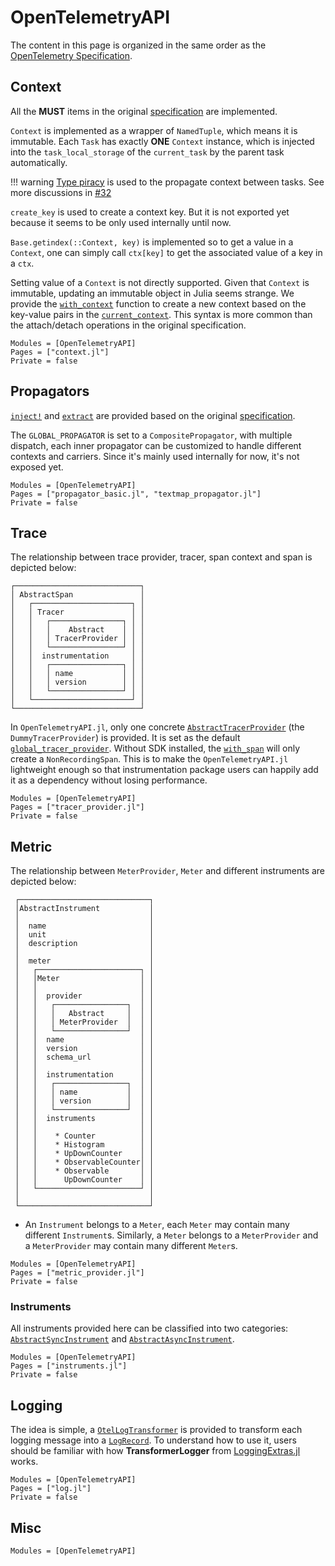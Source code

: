 # OpenTelemetryAPI

The content in this page is organized in the same order as the [OpenTelemetry
Specification](https://github.com/open-telemetry/opentelemetry-specification).

## Context

All the **MUST** items in the original [specification](https://github.com/open-telemetry/opentelemetry-specification/blob/main/specification/context/context.md) are implemented.

`Context` is implemented as a wrapper of `NamedTuple`, which means it is immutable. Each `Task` has exactly **ONE**
`Context` instance, which is injected into the `task_local_storage` of the `current_task` by the parent task automatically.

!!! warning
    [Type piracy](https://docs.julialang.org/en/v1/manual/style-guide/#Avoid-type-piracy) is used to the propagate context between tasks. See more discussions in [#32](https://github.com/oolong-dev/OpenTelemetry.jl/issues/32)

`create_key` is used to create a context key. But it is not exported yet because it seems to be only used internally until now.

`Base.getindex(::Context, key)` is implemented so to get a value in a `Context`, one can simply call `ctx[key]` to get
the associated value of a key in a `ctx`.

Setting value of a `Context` is not directly supported. Given that `Context` is immutable, updating an immutable object
in Julia seems strange. We provide the [`with_context`](@ref) function to create a new context based on the key-value
pairs in the [`current_context`](@ref). This syntax is more common than the attach/detach operations in the original
specification.

```@autodocs
Modules = [OpenTelemetryAPI]
Pages = ["context.jl"]
Private = false
```

## Propagators

[`inject!`](@ref) and [`extract`](@ref) are provided based on the original [specification](https://github.com/open-telemetry/opentelemetry-specification/blob/main/specification/context/api-propagators.md).

The `GLOBAL_PROPAGATOR` is set to a `CompositePropagator`, with multiple dispatch, each inner propagator can be
customized to handle different contexts and carriers. Since it's mainly used internally for now, it's not exposed yet.

```@autodocs
Modules = [OpenTelemetryAPI]
Pages = ["propagator_basic.jl", "textmap_propagator.jl"]
Private = false
```

## Trace

The relationship between trace provider, tracer, span context and span is depicted below:

```
┌────────────────────────────┐
│ AbstractSpan               │
│   ┌──────────────────────┐ │
│   │ Tracer               │ │
│   │   ┌────────────────┐ │ │
│   │   │    Abstract    │ │ │
│   │   │ TracerProvider │ │ │
│   │   └────────────────┘ │ │
│   │  instrumentation     │ │
│   │   ┌────────────────┐ │ │
│   │   │ name           │ │ │
│   │   │ version        │ │ │
│   │   └────────────────┘ │ │
│   └──────────────────────┘ │
└────────────────────────────┘
```

In `OpenTelemetryAPI.jl`, only one concrete [`AbstractTracerProvider`](@ref)
(the `DummyTracerProvider`) is provided. It is set as the  default
[`global_tracer_provider`](@ref). Without SDK installed, the [`with_span`](@ref)
will only create a `NonRecordingSpan`. This is to make the `OpenTelemetryAPI.jl`
lightweight enough so that instrumentation package users can happily add it as a
dependency without losing performance.

```@autodocs
Modules = [OpenTelemetryAPI]
Pages = ["tracer_provider.jl"]
Private = false
```

## Metric

The relationship between `MeterProvider`, `Meter` and different instruments are depicted below:

```
 ┌─────────────────────────────┐
 │AbstractInstrument           │
 │                             │
 │  name                       │
 │  unit                       │
 │  description                │
 │                             │
 │  meter                      │
 │   ┌───────────────────────┐ │
 │   │Meter                  │ │
 │   │                       │ │
 │   │  provider             │ │
 │   │   ┌────────────────┐  │ │
 │   │   │   Abstract     │  │ │
 │   │   │ MeterProvider  │  │ │
 │   │   └────────────────┘  │ │
 │   │  name                 │ │
 │   │  version              │ │
 │   │  schema_url           │ │
 │   │                       │ │
 │   │  instrumentation      │ │
 │   │   ┌────────────────┐  │ │
 │   │   │ name           │  │ │
 │   │   │ version        │  │ │
 │   │   └────────────────┘  │ │
 │   │  instruments          │ │
 │   │                       │ │
 │   │    * Counter          │ │
 │   │    * Histogram        │ │
 │   │    * UpDownCounter    │ │
 │   │    * ObservableCounter│ │
 │   │    * Observable       │ │
 │   │      UpDownCounter    │ │
 │   └───────────────────────┘ │
 │                             │
 └─────────────────────────────┘
```

- An `Instrument` belongs to a `Meter`, each `Meter` may contain many different `Instrument`s. Similarly, a `Meter`
  belongs to a `MeterProvider` and a `MeterProvider` may contain many different `Meter`s.

```@autodocs
Modules = [OpenTelemetryAPI]
Pages = ["metric_provider.jl"]
Private = false
```
### Instruments

All instruments provided here can be classified into two categories: [`AbstractSyncInstrument`](@ref) and [`AbstractAsyncInstrument`](@ref).

```@autodocs
Modules = [OpenTelemetryAPI]
Pages = ["instruments.jl"]
Private = false
```

## Logging

The idea is simple, a [`OtelLogTransformer`](@ref) is provided to transform each logging message into a [`LogRecord`](@ref). To understand how to use it, users should be familiar with how **TransformerLogger** from [LoggingExtras.jl](https://github.com/JuliaLogging/LoggingExtras.jl#transformerlogger-transformer) works.

```@autodocs
Modules = [OpenTelemetryAPI]
Pages = ["log.jl"]
Private = false
```

## Misc

```@autodocs
Modules = [OpenTelemetryAPI]
```